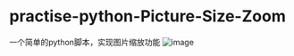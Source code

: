 # practise-python-Picture-Size-Zoom
一个简单的python脚本，实现图片缩放功能
![image](https://user-images.githubusercontent.com/85326066/229014999-ef0341ca-2454-4dd4-8270-4d619c0c4cd5.png)
